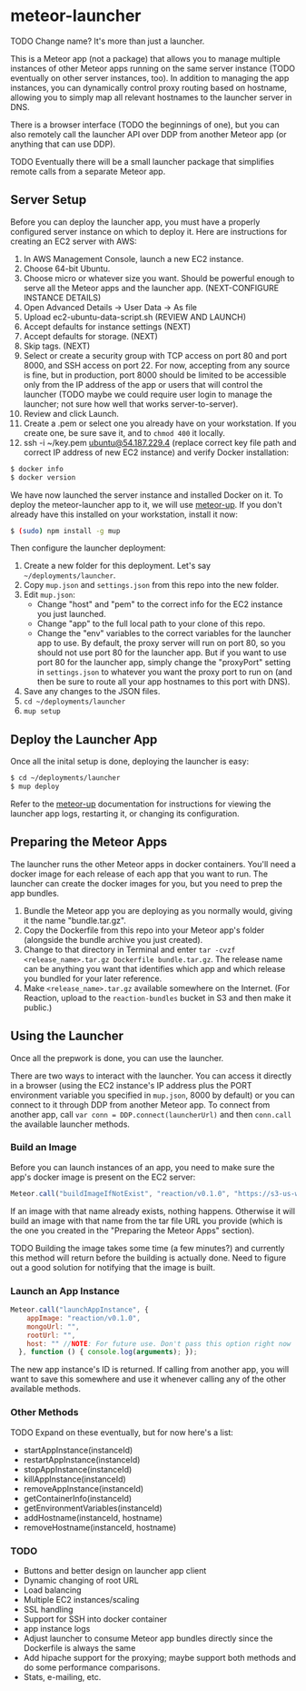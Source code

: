 meteor-launcher
===============

TODO Change name? It's more than just a launcher.

This is a Meteor app (not a package) that allows you to manage multiple instances of other Meteor apps running on the same server instance (TODO eventually on other server instances, too). In addition to managing the app instances, you can dynamically control proxy routing based on hostname, allowing you to simply map all relevant hostnames to the launcher server in DNS.

There is a browser interface (TODO the beginnings of one), but you can also remotely call the launcher API over DDP from another Meteor app (or anything that can use DDP).

TODO Eventually there will be a small launcher package that simplifies remote calls from a separate Meteor app.

## Server Setup

Before you can deploy the launcher app, you must have a properly configured server instance on which to deploy it. Here are instructions for creating an EC2 server with AWS:

1. In AWS Management Console, launch a new EC2 instance.
2. Choose 64-bit Ubuntu.
3. Choose micro or whatever size you want. Should be powerful enough to serve all the Meteor apps and the launcher app. (NEXT-CONFIGURE INSTANCE DETAILS)
4. Open Advanced Details -> User Data -> As file
5. Upload ec2-ubuntu-data-script.sh (REVIEW AND LAUNCH)
6. Accept defaults for instance settings (NEXT)
7. Accept defaults for storage. (NEXT)
8. Skip tags. (NEXT)
9. Select or create a security group with TCP access on port 80 and port 8000, and SSH access on port 22. For now, accepting from any source is fine, but in production, port 8000 should be limited to be accessible only from the IP address of the app or users that will control the launcher (TODO maybe we could require user login to manage the launcher; not sure how well that works server-to-server).
8. Review and click Launch.
9. Create a .pem or select one you already have on your workstation. If you create one, be sure  save it, and to `chmod 400` it locally.
10. ssh -i ~/key.pem ubuntu@54.187.229.4 (replace correct key file path and correct IP address of new EC2 instance) and verify Docker installation:

```bash
$ docker info
$ docker version
```


We have now launched the server instance and installed Docker on it. To deploy the meteor-launcher app to it, we will use [meteor-up](https://github.com/arunoda/meteor-up). If you don't already have this installed on your workstation, install it now:

```bash
$ (sudo) npm install -g mup
```

Then configure the launcher deployment:

1. Create a new folder for this deployment. Let's say `~/deployments/launcher`.
2. Copy `mup.json` and `settings.json` from this repo into the new folder.
3. Edit `mup.json`:
    * Change "host" and "pem" to the correct info for the EC2 instance you just launched.
    * Change "app" to the full local path to your clone of this repo.
    * Change the "env" variables to the correct variables for the launcher app to use. By default, the proxy server will run on port 80, so you should not use port 80 for the launcher app. But if you want to use port 80 for the launcher app, simply change the "proxyPort" setting in `settings.json` to whatever you want the proxy port to run on (and then be sure to route all your app hostnames to this port with DNS).
4. Save any changes to the JSON files.
5. `cd ~/deployments/launcher`
6. `mup setup`

## Deploy the Launcher App

Once all the inital setup is done, deploying the launcher is easy:

```bash
$ cd ~/deployments/launcher
$ mup deploy
```

Refer to the [meteor-up](https://github.com/arunoda/meteor-up) documentation for instructions for viewing the launcher app logs, restarting it, or changing its configuration.

## Preparing the Meteor Apps

The launcher runs the other Meteor apps in docker containers. You'll need a docker image for each release of each app that you want to run. The launcher can create the docker images for you, but you need to prep the app bundles.

1. Bundle the Meteor app you are deploying as you normally would, giving it the name "bundle.tar.gz".
2. Copy the Dockerfile from this repo into your Meteor app's folder (alongside the bundle archive you just created).
3. Change to that directory in Terminal and enter `tar -cvzf <release_name>.tar.gz Dockerfile bundle.tar.gz`. The release name can be anything you want that identifies which app and which release you bundled for your later reference.
4. Make `<release_name>.tar.gz` available somewhere on the Internet. (For Reaction, upload to the `reaction-bundles` bucket in S3 and then make it public.)

## Using the Launcher

Once all the prepwork is done, you can use the launcher.

There are two ways to interact with the launcher. You can access it directly in a browser (using the EC2 instance's IP address plus the PORT environment variable you specified in `mup.json`, 8000 by default) or you can connect to it through DDP from another Meteor app. To connect from another app, call `var conn = DDP.connect(launcherUrl)` and then `conn.call` the available launcher methods.

### Build an Image

Before you can launch instances of an app, you need to make sure the app's docker image is present on the EC2 server:

```js
Meteor.call("buildImageIfNotExist", "reaction/v0.1.0", "https://s3-us-west-2.amazonaws.com/reaction-bundles/reaction_0.1.0.tar.gz", function () { console.log(arguments); });
```

If an image with that name already exists, nothing happens. Otherwise it will build an image with that name from the tar file URL you provide (which is the one you created in the "Preparing the Meteor Apps" section).

TODO Building the image takes some time (a few minutes?) and currently this method will return before the building is actually done. Need to figure out a good solution for notifying that the image is built.

### Launch an App Instance

```js
Meteor.call("launchAppInstance", {
    appImage: "reaction/v0.1.0",
    mongoUrl: "",
    rootUrl: "",
    host: "" //NOTE: For future use. Don't pass this option right now
  }, function () { console.log(arguments); });
```

The new app instance's ID is returned. If calling from another app, you will want to save this somewhere and use it whenever calling any of the other available methods.

### Other Methods

TODO Expand on these eventually, but for now here's a list:

* startAppInstance(instanceId)
* restartAppInstance(instanceId)
* stopAppInstance(instanceId)
* killAppInstance(instanceId)
* removeAppInstance(instanceId)
* getContainerInfo(instanceId)
* getEnvironmentVariables(instanceId)
* addHostname(instanceId, hostname)
* removeHostname(instanceId, hostname)

### TODO

* Buttons and better design on launcher app client
* Dynamic changing of root URL
* Load balancing
* Multiple EC2 instances/scaling
* SSL handling
* Support for SSH into docker container
* app instance logs
* Adjust launcher to consume Meteor app bundles directly since the Dockerfile is always the same
* Add hipache support for the proxying; maybe support both methods and do some performance comparisons.
* Stats, e-mailing, etc.
